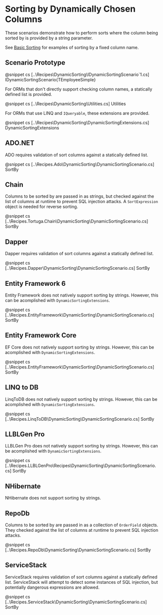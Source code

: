﻿# Sorting by Dynamically Chosen Columns

These scenarios demonstrate how to perform sorts where the column being sorted by is provided by a string parameter. 

See [Basic Sorting](Sorting.htm) for examples of sorting by a fixed column name.

## Scenario Prototype

@snippet cs [..\Recipes\DynamicSorting\IDynamicSortingScenario`1.cs] IDynamicSortingScenario{TEmployeeSimple}

For ORMs that don't directly support checking column names, a statically defined list is provided.

@snippet cs [..\Recipes\DynamicSorting\Utilities.cs] Utilities

For ORMs that use LINQ and `IQueryable`, these extensions are provided.

@snippet cs [..\Recipes\DynamicSorting\DynamicSortingExtensions.cs] DynamicSortingExtensions

## ADO.NET

ADO requires validation of sort columns against a statically defined list.

@snippet cs [..\Recipes.Ado\DynamicSorting\DynamicSortingScenario.cs] SortBy

## Chain

Columns to be sorted by are passed in as strings, but checked against the list of columns at runtime to prevent SQL injection attacks. A `SortExpression` object is needed for reverse sorting.

@snippet cs [..\Recipes.Tortuga.Chain\DynamicSorting\DynamicSortingScenario.cs] SortBy

## Dapper

Dapper requires validation of sort columns against a statically defined list.

@snippet cs [..\Recipes.Dapper\DynamicSorting\DynamicSortingScenario.cs] SortBy

## Entity Framework 6

Entity Framework does not natively support sorting by strings. However, this can be acomplished with `DynamicSortingExtensions`.

@snippet cs [..\Recipes.EntityFramework\DynamicSorting\DynamicSortingScenario.cs] SortBy

## Entity Framework Core

EF Core does not natively support sorting by strings. However, this can be acomplished with `DynamicSortingExtensions`.

@snippet cs [..\Recipes.EntityFramework\DynamicSorting\DynamicSortingScenario.cs] SortBy

## LINQ to DB

LinqToDB does not natively support sorting by strings. However, this can be acomplished with `DynamicSortingExtensions`.

@snippet cs [..\Recipes.LinqToDB\DynamicSorting\DynamicSortingScenario.cs] SortBy

## LLBLGen Pro 

LLBLGen Pro does not natively support sorting by strings. However, this can be acomplished with `DynamicSortingExtensions`.

@snippet cs [..\Recipes.LLBLGenPro\Recipes\DynamicSorting\DynamicSortingScenario.cs] SortBy

## NHibernate

NHibernate does not support sorting by strings.

## RepoDb

Columns to be sorted by are passed in as a collection of `OrderField` objects. They checked against the list of columns at runtime to prevent SQL injection attacks. 

@snippet cs [..\Recipes.RepoDb\DynamicSorting\DynamicSortingScenario.cs] SortBy

## ServiceStack

ServiceStack requires validation of sort columns against a statically defined list. ServiceStack will attempt to detect some instances of SQL injection, but potentially dangerous expressions are allowed.

@snippet cs [..\Recipes.ServiceStack\DynamicSorting\DynamicSortingScenario.cs] SortBy
